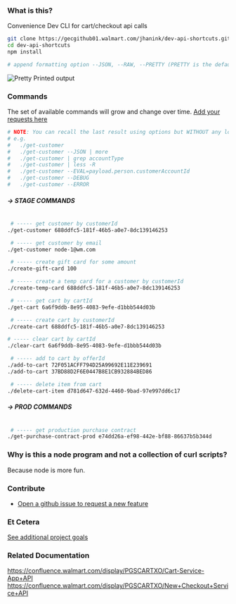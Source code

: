 ### What is this?

Convenience Dev CLI for cart/checkout api calls

```sh
git clone https://gecgithub01.walmart.com/jhanink/dev-api-shortcuts.git
cd dev-api-shortcuts
npm install
```
```sh
# append formatting option --JSON, --RAW, --PRETTY (PRETTY is the default)
```

![Pretty Printed output](https://gecgithub01.walmart.com/jhanink/dev-api-shortcuts/blob/master/assets/api-shortcuts-jh1.png?raw=true)


### Commands

The set of available commands will grow and change over time. [Add your requests here](https://gecgithub01.walmart.com/jhanink/dev-api-shortcuts/issues)

```sh
# NOTE: You can recall the last result using options but WITHOUT any lookup parameters.
# e.g.
#   ./get-customer
#   ./get-customer --JSON | more
#   ./get-customer | grep accountType
#   ./get-customer | less -R
#   ./get-customer --EVAL=payload.person.customerAccountId
#   ./get-customer --DEBUG
#   ./get-customer --ERROR
```

##### → STAGE COMMANDS

```sh

 # ----- get customer by customerId
./get-customer 688ddfc5-181f-46b5-a0e7-8dc139146253

 # ----- get customer by email
./get-customer node-1@wm.com

 # ----- create gift card for some amount
./create-gift-card 100

 # ----- create a temp card for a customer by customerId
./create-temp-card 688ddfc5-181f-46b5-a0e7-8dc139146253

 # ----- get cart by cartId
./get-cart 6a6f9ddb-8e95-4083-9efe-d1bbb544d03b

 # ----- create cart by customerId
./create-cart 688ddfc5-181f-46b5-a0e7-8dc139146253

# ----- clear cart by cartId
./clear-cart 6a6f9ddb-8e95-4083-9efe-d1bbb544d03b

 # ----- add to cart by offerId
./add-to-cart 72F051ACFF794D25A99692E11E239691
./add-to-cart 37BD88D2F6E0447B8E1CB932884BED86

 # ----- delete item from cart
./delete-cart-item d781d647-632d-4460-9bad-97e997dd6c17

```

##### → PROD COMMANDS

```sh

 # ----- get production purchase contract 
./get-purchase-contract-prod e74dd26a-ef98-442e-bf88-86637b5b344d
```



### Why is this a node program and not a collection of curl scripts?

Because node is more fun.



### Contribute

* [Open a github issue to request a new feature](https://gecgithub01.walmart.com/jhanink/dev-api-shortcuts/issues)



### Et Cetera

[See additional project goals](project-goals.md)


### Related Documentation

https://confluence.walmart.com/display/PGSCARTXO/Cart-Service-App+API
https://confluence.walmart.com/display/PGSCARTXO/New+Checkout+Service+API

